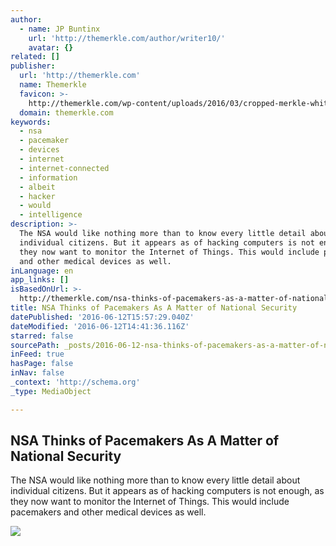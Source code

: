 ```yaml
---
author:
  - name: JP Buntinx
    url: 'http://themerkle.com/author/writer10/'
    avatar: {}
related: []
publisher:
  url: 'http://themerkle.com'
  name: Themerkle
  favicon: >-
    http://themerkle.com/wp-content/uploads/2016/03/cropped-merkle-white-1-192x192.png
  domain: themerkle.com
keywords:
  - nsa
  - pacemaker
  - devices
  - internet
  - internet-connected
  - information
  - albeit
  - hacker
  - would
  - intelligence
description: >-
  The NSA would like nothing more than to know every little detail about
  individual citizens. But it appears as of hacking computers is not enough, as
  they now want to monitor the Internet of Things. This would include pacemakers
  and other medical devices as well.
inLanguage: en
app_links: []
isBasedOnUrl: >-
  http://themerkle.com/nsa-thinks-of-pacemakers-as-a-matter-of-national-security/
title: NSA Thinks of Pacemakers As A Matter of National Security
datePublished: '2016-06-12T15:57:29.040Z'
dateModified: '2016-06-12T14:41:36.116Z'
starred: false
sourcePath: _posts/2016-06-12-nsa-thinks-of-pacemakers-as-a-matter-of-national-security.md
inFeed: true
hasPage: false
inNav: false
_context: 'http://schema.org'
_type: MediaObject

---
```

<article style=""><h1>NSA Thinks of Pacemakers As A Matter of National Security</h1><p>The NSA would like nothing more than to know every little detail about individual citizens. But it appears as of hacking computers is not enough, as they now want to monitor the Internet of Things. This would include pacemakers and other medical devices as well.</p><img src="http://themerkle.com/wp-content/uploads/2016/06/shutterstock_261481172.jpg" /></article>